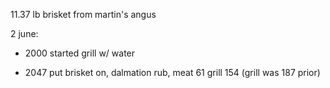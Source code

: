 11.37 lb brisket from martin's angus

2 june:

* 2000 started grill w/ water

* 2047 put brisket on, dalmation rub, meat 61 grill 154 (grill was 187 prior)

